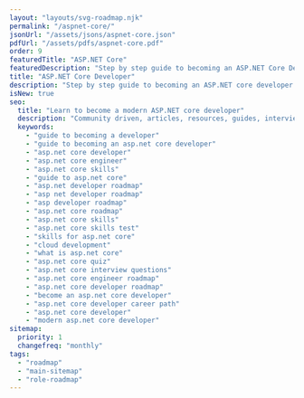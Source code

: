 ```yaml
---
layout: "layouts/svg-roadmap.njk"
permalink: "/aspnet-core/"
jsonUrl: "/assets/jsons/aspnet-core.json"
pdfUrl: "/assets/pdfs/aspnet-core.pdf"
order: 9
featuredTitle: "ASP.NET Core"
featuredDescription: "Step by step guide to becoming an ASP.NET Core Developer in 2022"
title: "ASP.NET Core Developer"
description: "Step by step guide to becoming an ASP.NET core developer in 2022"
isNew: true
seo:
  title: "Learn to become a modern ASP.NET core developer"
  description: "Community driven, articles, resources, guides, interview questions, quizzes for asp.net core development. Learn to become a modern ASP.NET core developer by following the steps, skills, resources and guides listed in this roadmap."
  keywords:
    - "guide to becoming a developer"
    - "guide to becoming an asp.net core developer"
    - "asp.net core developer"
    - "asp.net core engineer"
    - "asp.net core skills"
    - "guide to asp.net core"
    - "asp.net developer roadmap"
    - "asp net developer roadmap"
    - "asp developer roadmap"
    - "asp.net core roadmap"
    - "asp.net core skills"
    - "asp.net core skills test"
    - "skills for asp.net core"
    - "cloud development"
    - "what is asp.net core"
    - "asp.net core quiz"
    - "asp.net core interview questions"
    - "asp.net core engineer roadmap"
    - "asp.net core developer roadmap"
    - "become an asp.net core developer"
    - "asp.net core developer career path"
    - "asp.net core developer"
    - "modern asp.net core developer"
sitemap:
  priority: 1
  changefreq: "monthly"
tags:
  - "roadmap"
  - "main-sitemap"
  - "role-roadmap"
---
```



